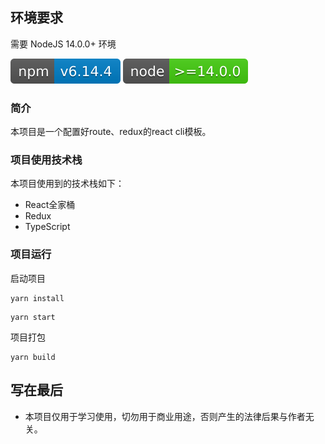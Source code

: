 ## 环境要求

需要 NodeJS 14.0.0+ 环境

![](./src/assets/design-sketch/npm-6.14.4.svg)
![](./src/assets/design-sketch/node-14.0.0.svg)
### 简介

本项目是一个配置好route、redux的react cli模板。

### 项目使用技术栈

本项目使用到的技术栈如下：
* React全家桶
* Redux
* TypeScript

### 项目运行

启动项目

```
yarn install
```

```
yarn start
```

项目打包

```
yarn build
```

## 写在最后

* 本项目仅用于学习使用，切勿用于商业用途，否则产生的法律后果与作者无关。
